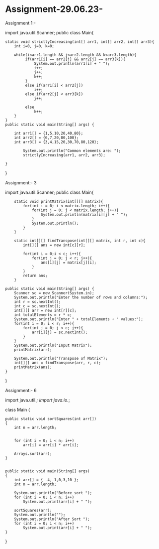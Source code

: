 # Assignment-29.06.23-

Assignment 1:-

import java.util.Scanner;
public class Main{

    static void strictlyIncreasing(int[] arr1, int[] arr2, int[] arr3){
        int i=0, j=0, k=0;

        while(i<arr1.length && j<arr2.length && k<arr3.length){
             if(arr1[i] == arr2[j] && arr2[j] == arr3[k]){
                 System.out.println(arr1[i] + " ");
                 i++;
                 j++;
                 k++;
             }
             else if(arr1[i] < arr2[j])
                 i++;
             else if(arr2[j] < arr3[k])
                 j++;

             else
                 k++;
        }
    }
    public static void main(String[] args) {

        int arr1[] = {1,5,10,20,40,80};
        int arr2[] = {6,7,20,80,100};
        int arr3[] = {3,4,15,20,30,70,80,120};

            System.out.println("Common elements are: ");
            strictlyIncreasing(arr1, arr2, arr3);

    }
}


Assignment:- 3

import java.util.Scanner;
public class Main{

        static void printMatrix(int[][] matrix){
            for(int i = 0; i < matrix.length; i++){
                for(int j = 0; j < matrix.length; j++){
                    System.out.println(matrix[i][j] + " ");
                }
                System.out.println();
            }
        }

        static int[][] findTranspose(int[][] matrix, int r, int c){
            int[][] ans = new int[c][r];

            for(int i = 0;i < c; i++){
                for(int j = 0; j < r; j++){
                    ans[i][j] = matrix[j][i];
                }
            }
            return ans;
        }

    public static void main(String[] args) {
        Scanner sc = new Scanner(System.in);
        System.out.println("Enter the number of rows and columns:");
        int r = sc.nextInt();
        int c = sc.nextInt();
        int[][] arr = new int[r][c];
        int totalElements = r * c;
        System.out.println("Enter " + totalElements + " values:");
        for(int i = 0; i < r; i++){
            for(int j = 0; j < c; j++){
                arr[i][j] = sc.nextInt();
            }
        }
        System.out.println("Input Matrix");
        printMatrix(arr);

        System.out.println("Transpose of Matrix");
        int[][] ans = findTranspose(arr, r, c);
        printMatrix(ans);
    }
}

Assignment:- 6

import java.util.*;
import java.io.*;

class Main {

    public static void sortSquares(int arr[])
    {
        int n = arr.length;


        for (int i = 0; i < n; i++)
            arr[i] = arr[i] * arr[i];

        Arrays.sort(arr);
    }


    public static void main(String[] args)
    {
        int arr[] = { -4,-1,0,3,10 };
        int n = arr.length;

        System.out.println("Before sort ");
        for (int i = 0; i < n; i++)
            System.out.print(arr[i] + " ");

        sortSquares(arr);
        System.out.println("");
        System.out.println("After Sort ");
        for (int i = 0; i < n; i++)
            System.out.print(arr[i] + " ");
    }
}
